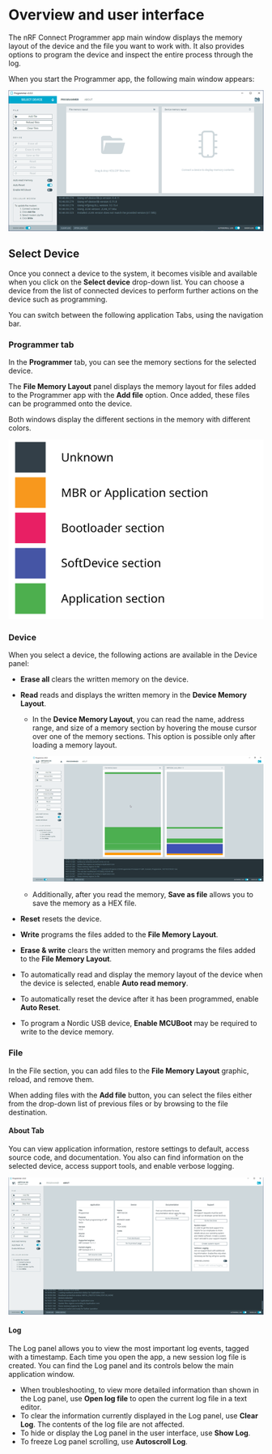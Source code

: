 # Overview and user interface

The nRF Connect Programmer app main window displays the memory layout of the device and the file you want to work with. It also provides options to program the device and inspect the entire process through the log.

When you start the Programmer app, the following main window appears:

![nRF Connect Programmer default view at startup](./screenshots/programmer.png "nRF Connect Programmer main window")

## Select Device

Once you connect a device to the system, it becomes visible and available when you click on the **Select device** drop-down list. You can choose a device from the list of connected devices to perform further actions on the device such as programming.

You can switch between the following application Tabs, using the navigation bar.

### Programmer tab

In the **Programmer** tab, you can see the memory sections for the selected device.

The **File Memory Layout** panel displays the memory layout for files added to the Programmer app with the **Add file** option. Once added, these files can be programmed onto the device.

Both windows display the different sections in the memory with different colors.

![Memory layout section colors](./screenshots/programmer_app_memory_layout_colours.svg "Breakdown of colors of memory sections")

### Device

When you select a device, the following actions are available in the Device panel:

- **Erase all** clears the written memory on the device.
- **Read** reads and displays the written memory in the **Device Memory Layout**.

     - In the **Device Memory Layout**, you can read the name, address range, and size of a memory section by hovering the mouse cursor over one of the memory sections. This option is possible only after loading a memory layout.

        ![Memory section details](./screenshots/programmer_with_device.png "Memory section after selecting a device")

     - Additionally, after you read the memory, **Save as file** allows you to save the memory as a HEX file.

- **Reset** resets the device.
- **Write** programs the files added to the **File Memory Layout**.
- **Erase & write** clears the written memory and programs the files added to the **File Memory Layout**.
- To automatically read and display the memory layout of the device when the device is selected, enable **Auto read memory**.
- To automatically reset the device after it has been programmed, enable **Auto Reset**.
- To program a Nordic USB device, **Enable MCUBoot** may be required to write to the device memory.

### File

In the File section, you can add files to the **File Memory Layout** graphic, reload, and remove them.

When adding files with the **Add file** button, you can select the files either from the drop-down list of previous files or by browsing to the file destination.

#### About Tab

You can view application information, restore settings to default, access source code, and documentation. You also can find information on the selected device, access support tools, and enable verbose logging.

![nRF Connect for Desktop Programmer About tab](./screenshots/nRF_Connect_for_Desktop_Prog_about.png "nRF Connect for Desktop Programmer About tab")

#### Log

The Log panel allows you to view the most important log events, tagged with a timestamp. Each time you open the app, a new session log file is created. You can find the Log panel and its controls below the main application window.

- When troubleshooting, to view more detailed information than shown in the Log panel, use **Open log file** to open the current log file in a text editor.
- To clear the information currently displayed in the Log panel, use **Clear Log**. The contents of the log file are not affected.
- To hide or display the Log panel in the user interface, use **Show Log**.
- To freeze Log panel scrolling, use **Autoscroll Log**.